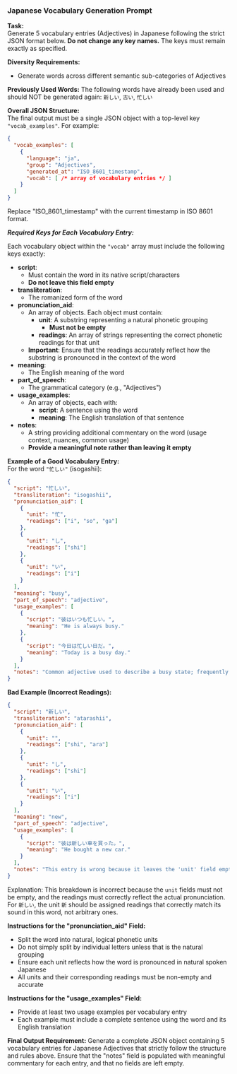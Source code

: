 ### Japanese Vocabulary Generation Prompt

**Task:**  
Generate 5 vocabulary entries (Adjectives) in Japanese following the strict JSON format below. **Do not change any key names.** The keys must remain exactly as specified.

**Diversity Requirements:**
- Generate words across different semantic sub-categories of Adjectives

**Previously Used Words:**
The following words have already been used and should NOT be generated again:
`新しい`, `古い`, `忙しい`

**Overall JSON Structure:**  
The final output must be a single JSON object with a top-level key `"vocab_examples"`. For example:

```json
{
  "vocab_examples": [
    {
      "language": "ja",
      "group": "Adjectives",
      "generated_at": "ISO_8601_timestamp",
      "vocab": [ /* array of vocabulary entries */ ]
    }
  ]
}
```

Replace "ISO_8601_timestamp" with the current timestamp in ISO 8601 format.

***Required Keys for Each Vocabulary Entry:***

Each vocabulary object within the `"vocab"` array must include the following keys exactly:

- **script**:
  - Must contain the word in its native script/characters
  - **Do not leave this field empty**
- **transliteration**: 
  - The romanized form of the word
- **pronunciation_aid**: 
  - An array of objects. Each object must contain:
    - **unit**: A substring representing a natural phonetic grouping
      - **Must not be empty**
    - **readings**: An array of strings representing the correct phonetic readings for that unit
  - **Important**: Ensure that the readings accurately reflect how the substring is pronounced in the context of the word
- **meaning**: 
  - The English meaning of the word
- **part_of_speech**: 
  - The grammatical category (e.g., "Adjectives")
- **usage_examples**: 
  - An array of objects, each with:
    - **script**: A sentence using the word
    - **meaning**: The English translation of that sentence
- **notes**: 
  - A string providing additional commentary on the word (usage context, nuances, common usage)
  - **Provide a meaningful note rather than leaving it empty**

**Example of a Good Vocabulary Entry:**  
For the word `"忙しい"` (isogashii):
```json
{
  "script": "忙しい",
  "transliteration": "isogashii",
  "pronunciation_aid": [
    {
      "unit": "忙",
      "readings": ["i", "so", "ga"]
    },
    {
      "unit": "し",
      "readings": ["shi"]
    },
    {
      "unit": "い",
      "readings": ["i"]
    }
  ],
  "meaning": "busy",
  "part_of_speech": "adjective",
  "usage_examples": [
    {
      "script": "彼はいつも忙しい。",
      "meaning": "He is always busy."
    },
    {
      "script": "今日は忙しい日だ。",
      "meaning": "Today is a busy day."
    }
  ],
  "notes": "Common adjective used to describe a busy state; frequently used in both casual and formal contexts."
}
```

**Bad Example (Incorrect Readings):**
```json
{
  "script": "新しい",
  "transliteration": "atarashii",
  "pronunciation_aid": [
    {
      "unit": "",
      "readings": ["shi", "ara"]
    },
    {
      "unit": "し",
      "readings": ["shi"]
    },
    {
      "unit": "い",
      "readings": ["i"]
    }
  ],
  "meaning": "new",
  "part_of_speech": "adjective",
  "usage_examples": [
    {
      "script": "彼は新しい車を買った。",
      "meaning": "He bought a new car."
    }
  ],
  "notes": "This entry is wrong because it leaves the 'unit' field empty and assigns incorrect readings."
}
```

Explanation: This breakdown is incorrect because the `unit` fields must not be empty, and the readings must correctly reflect the actual pronunciation. For `新しい`, the unit `新` should be assigned readings that correctly match its sound in this word, not arbitrary ones.

**Instructions for the "pronunciation_aid" Field:**
- Split the word into natural, logical phonetic units
- Do not simply split by individual letters unless that is the natural grouping
- Ensure each unit reflects how the word is pronounced in natural spoken Japanese
- All units and their corresponding readings must be non-empty and accurate

**Instructions for the "usage_examples" Field:**
- Provide at least two usage examples per vocabulary entry
- Each example must include a complete sentence using the word and its English translation

**Final Output Requirement:**
Generate a complete JSON object containing 5 vocabulary entries for Japanese Adjectives that strictly follow the structure and rules above. Ensure that the "notes" field is populated with meaningful commentary for each entry, and that no fields are left empty. 